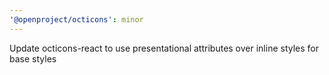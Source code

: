 ```yaml
---
'@openproject/octicons': minor
---
```


Update octicons-react to use presentational attributes over inline styles for base styles
